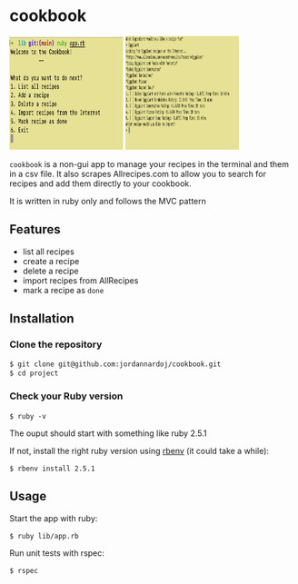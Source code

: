 # cookbook

<img width="200px" height="200px" src="cookbook.png">
<img width="200px" height="200px" src="parsing.png">

`cookbook` is a non-gui app to manage your recipes in the terminal and them in a csv file. It also scrapes Allrecipes.com to allow you to search for recipes and add them directly to your cookbook.

It is written in ruby only and follows the MVC pattern

## Features
* list all recipes
* create a recipe
* delete a recipe
* import recipes from AllRecipes
* mark a recipe as `done`




## Installation
### Clone the repository
```
$ git clone git@github.com:jordannardoj/cookbook.git
$ cd project
```
### Check your Ruby version
```
$ ruby -v
```
The ouput should start with something like ruby 2.5.1

If not, install the right ruby version using [rbenv](https://github.com/rbenv/rbenv) (it could take a while):
```
$ rbenv install 2.5.1
```

## Usage
Start the app with ruby:
```
$ ruby lib/app.rb
```

Run unit tests with rspec:
```
$ rspec
```
